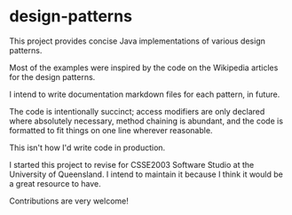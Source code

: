 design-patterns
===============

This project provides concise Java implementations of various design patterns.

Most of the examples were inspired by the code on the Wikipedia articles for
the design patterns.

I intend to write documentation markdown files for each pattern, in future.

The code is intentionally succinct; access modifiers are only declared where
absolutely necessary, method chaining is abundant, and the code is formatted
to fit things on one line wherever reasonable.

This isn't how I'd write code in production.

I started this project to revise for CSSE2003 Software Studio at the University
of Queensland. I intend to maintain it because I think it would be a great
resource to have.

Contributions are very welcome!
